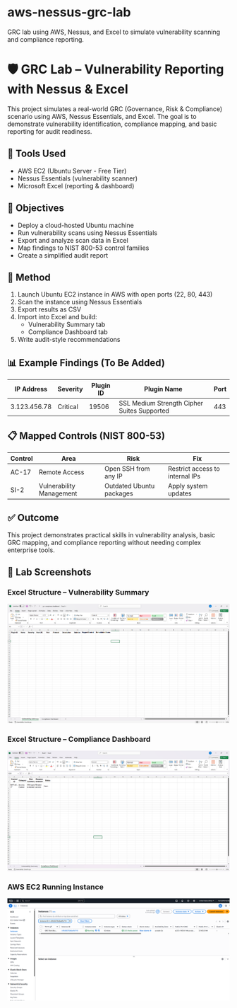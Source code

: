 # aws-nessus-grc-lab
GRC lab using AWS, Nessus, and Excel to simulate vulnerability scanning and compliance reporting.
# 🛡️ GRC Lab – Vulnerability Reporting with Nessus & Excel

This project simulates a real-world GRC (Governance, Risk & Compliance) scenario using AWS, Nessus Essentials, and Excel. The goal is to demonstrate vulnerability identification, compliance mapping, and basic reporting for audit readiness.

## 🔧 Tools Used
- AWS EC2 (Ubuntu Server - Free Tier)
- Nessus Essentials (vulnerability scanner)
- Microsoft Excel (reporting & dashboard)

## 🎯 Objectives
- Deploy a cloud-hosted Ubuntu machine
- Run vulnerability scans using Nessus Essentials
- Export and analyze scan data in Excel
- Map findings to NIST 800-53 control families
- Create a simplified audit report

## 🧪 Method
1. Launch Ubuntu EC2 instance in AWS with open ports (22, 80, 443)
2. Scan the instance using Nessus Essentials
3. Export results as CSV
4. Import into Excel and build:
   - Vulnerability Summary tab
   - Compliance Dashboard tab
5. Write audit-style recommendations

## 📊 Example Findings (To Be Added)
| IP Address | Severity | Plugin ID | Plugin Name | Port |
|------------|----------|-----------|-------------|------|
| 3.123.456.78 | Critical | 19506 | SSL Medium Strength Cipher Suites Supported | 443 |

## 📋 Mapped Controls (NIST 800-53)
| Control | Area | Risk | Fix |
|--------|------|------|-----|
| AC-17 | Remote Access | Open SSH from any IP | Restrict access to internal IPs |
| SI-2 | Vulnerability Management | Outdated Ubuntu packages | Apply system updates |

## ✅ Outcome
This project demonstrates practical skills in vulnerability analysis, basic GRC mapping, and compliance reporting without needing complex enterprise tools.

## 📸 Lab Screenshots

### Excel Structure – Vulnerability Summary
![Excel Summary](screenshots/excel-structure-summary.png)

### Excel Structure – Compliance Dashboard
![Excel Dashboard](screenshots/excel-structure-dashboard.png)

### AWS EC2 Running Instance
![EC2 Instance](screenshots/Running%20Instance.png)
